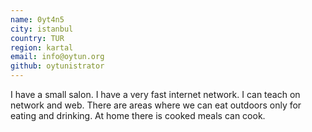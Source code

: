 ```yaml
---
name: 0yt4n5 
city: istanbul
country: TUR
region: kartal
email: info@oytun.org
github: oytunistrator
---
```


I have a small salon. I have a very fast internet network. I can teach on network and web. There are areas where we can eat outdoors only for eating and drinking. At home there is cooked meals can cook.
